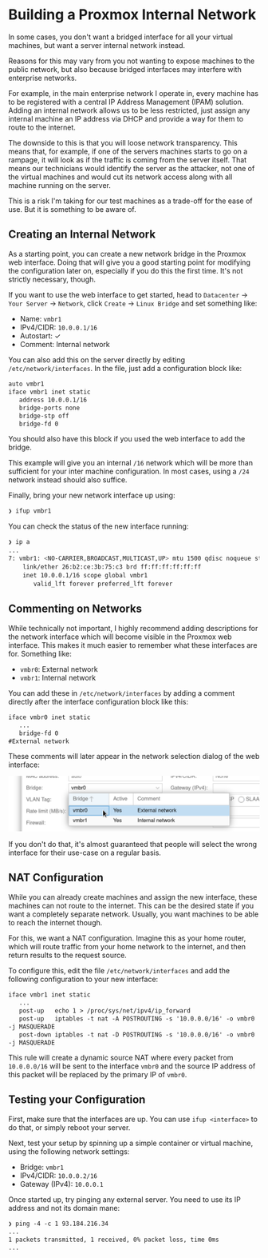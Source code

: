 Building a Proxmox Internal Network
===================================

In some cases, you don't want a bridged interface for all your virtual machines,
but want a server internal network instead.

Reasons for this may vary from you not wanting to expose machines to the public network,
but also because bridged interfaces may interfere with enterprise networks.

For example, in the main enterprise network I operate in,
every machine has to be registered with a central IP Address Management (IPAM) solution.
Adding an internal network allows us to be less restricted,
just assign any internal machine an IP address via DHCP
and provide a way for them to route to the internet.

The downside to this is that you will loose network transparency.
This means that, for example, if one of the servers machines starts to go on a rampage,
it will look as if the traffic is coming from the server itself.
That means our technicians would identify the server as the attacker, not one of the virtual machines
and would cut its network access along with all machine running on the server.

This is a risk I'm taking for our test machines as a trade-off for the ease of use.
But it is something to be aware of.

Creating an Internal Network
-----------------------------

As a starting point, you can create a new network bridge in the Proxmox web interface.
Doing that will give you a good starting point for modifying the configuration later on,
especially if you do this the first time.
It's not strictly necessary, though.

If you want to use the web interface to get started, head to `Datacenter` → `Your Server` → `Network`, click `Create` → `Linux Bridge` and set something like:

- Name: `vmbr1`
- IPv4/CIDR: `10.0.0.1/16`
- Autostart: ✓
- Comment: Internal network

You can also add this on the server directly by editing `/etc/network/interfaces`.
In the file, just add a configuration block like:

```
auto vmbr1
iface vmbr1 inet static
   address 10.0.0.1/16
   bridge-ports none
   bridge-stp off
   bridge-fd 0
```

You should also have this block if you used the web interface to add the bridge.

This example will give you an internal `/16` network which will be more than sufficient for your inter machine configuration.
In most cases, using a `/24` network instead should also suffice.

Finally, bring your new network interface up using:

```sh
❯ ifup vmbr1
```

You can check the status of the new interface running:

```sh
❯ ip a
...
7: vmbr1: <NO-CARRIER,BROADCAST,MULTICAST,UP> mtu 1500 qdisc noqueue state DOWN group default qlen 1000
    link/ether 26:b2:ce:3b:75:c3 brd ff:ff:ff:ff:ff:ff
    inet 10.0.0.1/16 scope global vmbr1
       valid_lft forever preferred_lft forever
```

Commenting on Networks
----------------------

While technically not important,
I highly recommend adding descriptions for the network interface
which will become visible in the Proxmox web interface.
This makes it much easier to remember what these interfaces are for.
Something like:

- `vmbr0`: External network
- `vmbr1`: Internal network

You can add these in `/etc/network/interfaces` by adding a comment directly after the interface configuration block like this:

```
iface vmbr0 inet static
   ...
   bridge-fd 0
#External network
```

These comments will later appear in the network selection dialog of the web interface:

![Comments in network selection dialog](network-selection.png)

If you don't do that, it's almost guaranteed that people will select the wrong interface for their use-case on a regular basis.

NAT Configuration
-----------------

While you can already create machines and assign the new interface,
these machines can not route to the internet.
This can be the desired state if you want a completely separate network.
Usually, you want machines to be able to reach the internet though.

For this, we want a NAT configuration.
Imagine this as your home router, which will route traffic from your home network to the internet,
and then return results to the request source.

To configure this, edit the file `/etc/network/interfaces` and add the following configuration to your new interface:

```
iface vmbr1 inet static
   ...
   post-up   echo 1 > /proc/sys/net/ipv4/ip_forward
   post-up   iptables -t nat -A POSTROUTING -s '10.0.0.0/16' -o vmbr0 -j MASQUERADE
   post-down iptables -t nat -D POSTROUTING -s '10.0.0.0/16' -o vmbr0 -j MASQUERADE
```

This rule will create a dynamic source NAT where every packet from `10.0.0.0/16` will be sent to the interface `vmbr0`
and the source IP address of this packet will be replaced by the primary IP of `vmbr0`.

Testing your Configuration
--------------------------

First, make sure that the interfaces are up.
You can use `ifup <interface>` to do that, or simply reboot your server.

Next, test your setup by spinning up a simple container or virtual machine,
using the following network settings:

- Bridge: `vmbr1`
- IPv4/CIDR: `10.0.0.2/16`
- Gateway (IPv4): `10.0.0.1`

Once started up, try pinging any external server.
You need to use its IP address and not its domain mane:

```
❯ ping -4 -c 1 93.184.216.34
...
1 packets transmitted, 1 received, 0% packet loss, time 0ms
...
```
